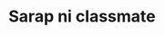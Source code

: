 ---
layout: post
title: Sarap ni classmate
duration: '15:41'
view: 202
rate: 2
video: 'https://flashservice.xvideos.com/embedframe/27232721'
category: 
 - pinay
 - beautiful
tags: 
 - pinay-sex
 - nagparaos
 - nene
 - mokong
 - fucked
 - jackpot
 - flawless
 - hotel
priority: 0.9
changefreq: daily
---